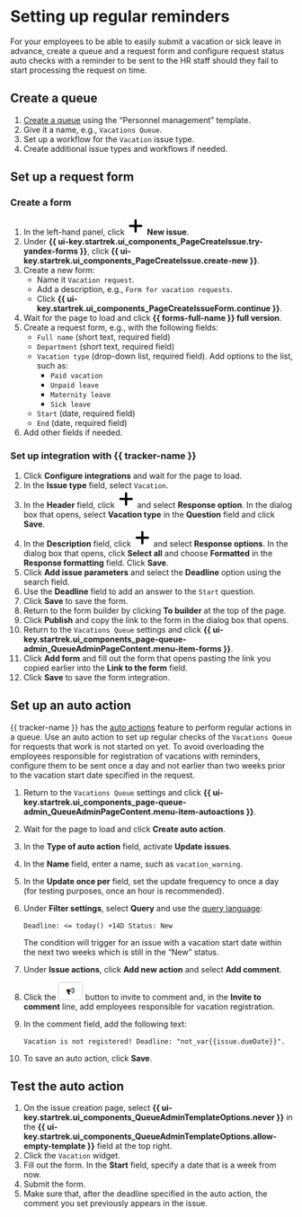 # Setting up regular reminders

For your employees to be able to easily submit a vacation or sick leave in advance, create a queue and a request form and configure request status auto checks with a reminder to be sent to the HR staff should they fail to start processing the request on time.

## Create a queue

1. [Create a queue](manager/create-queue.md) using the <q>Personnel management</q> template.
1. Give it a name, e.g., `Vacations Queue`.
1. Set up a workflow for the `Vacation` issue type.
1. Create additional issue types and workflows if needed.

## Set up a request form

### Create a form

1. In the left-hand panel, click ![](../_assets/tracker/svg/icon-add.svg) **New issue**.
1. Under **{{ ui-key.startrek.ui_components_PageCreateIssue.try-yandex-forms }}**, click **{{ ui-key.startrek.ui_components_PageCreateIssue.create-new }}**.
1. Create a new form:
   * Name it `Vacation request`.
   * Add a description, e.g., `Form for vacation requests`.
   * Click **{{ ui-key.startrek.ui_components_PageCreateIssueForm.continue }}**.
1. Wait for the page to load and click **{{ forms-full-name }} full version**.
1. Create a request form, e.g., with the following fields:
   * `Full name` (short text, required field)
   * `Department` (short text, required field)
   * `Vacation type` (drop-down list, required field). Add options to the list, such as:
      - `Paid vacation`
      - `Unpaid leave`
      - `Maternity leave`
      - `Sick leave`
   * `Start` (date, required field)
   * `End` (date, required field)
1. Add other fields if needed.

### Set up integration with {{ tracker-name }}

1. Click **Configure integrations** and wait for the page to load.
1. In the **Issue type** field, select `Vacation`.
1. In the **Header** field, click ![](../_assets/tracker/svg/icon-add.svg) and select **Response option**. In the dialog box that opens, select **Vacation type** in the **Question** field and click **Save**.
1. In the **Description** field, click ![](../_assets/tracker/svg/icon-add.svg) and select **Response options**. In the dialog box that opens, click **Select all** and choose **Formatted** in the **Response formatting** field. Click **Save**.
1. Click **Add issue parameters** and select the **Deadline** option using the search field.
1. Use the **Deadline** field to add an answer to the `Start` question.
1. Click **Save** to save the form.
1. Return to the form builder by clicking **To builder** at the top of the page.
1. Click **Publish** and copy the link to the form in the dialog box that opens.
1. Return to the `Vacations Queue` settings and click **{{ ui-key.startrek.ui_components_page-queue-admin_QueueAdminPageContent.menu-item-forms }}**.
1. Click **Add form** and fill out the form that opens pasting the link you copied earlier into the **Link to the form** field.
1. Click **Save** to save the form integration.

## Set up an auto action

{{ tracker-name }} has the [auto actions](user/autoactions.md) feature to perform regular actions in a queue. Use an auto action to set up regular checks of the `Vacations Queue` for requests that work is not started on yet. To avoid overloading the employees responsible for registration of vacations with reminders, configure them to be sent once a day and not earlier than two weeks prior to the vacation start date specified in the request.

1. Return to the `Vacations Queue` settings and click **{{ ui-key.startrek.ui_components_page-queue-admin_QueueAdminPageContent.menu-item-autoactions }}**.
1. Wait for the page to load and click **Create auto action**.
1. In the **Type of auto action** field, activate **Update issues**.
1. In the **Name** field, enter a name, such as `vacation_warning`.
1. In the **Update once per** field, set the update frequency to once a day (for testing purposes, once an hour is recommended).
1. Under **Filter settings**, select **Query** and use the [query language](user/query-filter.md):
   ```
   Deadline: <= today() +14D Status: New
   ```

   The condition will trigger for an issue with a vacation start date within the next two weeks which is still in the <q>New</q> status.
1. Under **Issue actions**, click **Add new action** and select **Add comment**.
1. Click the ![](../_assets/tracker/summon.png) button to invite to comment and, in the **Invite to comment** line, add employees responsible for vacation registration.
1. In the comment field, add the following text:
   ```
   Vacation is not registered! Deadline: "not_var{{issue.dueDate}}".
   ```
1. To save an auto action, click **Save**.

## Test the auto action

1. On the issue creation page, select **{{ ui-key.startrek.ui_components_QueueAdminTemplateOptions.never }}** in the **{{ ui-key.startrek.ui_components_QueueAdminTemplateOptions.allow-empty-template }}** field at the top right.
1. Click the `Vacation` widget.
1. Fill out the form. In the **Start** field, specify a date that is a week from now.
1. Submit the form.
1. Make sure that, after the deadline specified in the auto action, the comment you set previously appears in the issue.
